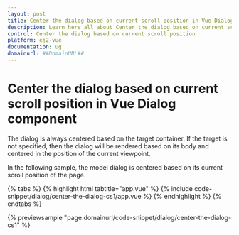 ```yaml
---
layout: post
title: Center the dialog based on current scroll position in Vue Dialog component | Syncfusion
description: Learn here all about Center the dialog based on current scroll position in Syncfusion Vue Dialog component of Syncfusion Essential JS 2 and more.
control: Center the dialog based on current scroll position 
platform: ej2-vue
documentation: ug
domainurl: ##DomainURL##
---
```


# Center the dialog based on current scroll position in Vue Dialog component

The dialog is always centered based on the target container. If the target is not specified, then the dialog will be rendered based on its body and centered in the position of the current viewpoint.

In the following sample, the model dialog is centered based on its current scroll position of the page.

{% tabs %}
{% highlight html tabtitle="app.vue" %}
{% include code-snippet/dialog/center-the-dialog-cs1/app.vue %}
{% endhighlight %}
{% endtabs %}
        
{% previewsample "page.domainurl/code-snippet/dialog/center-the-dialog-cs1" %}
